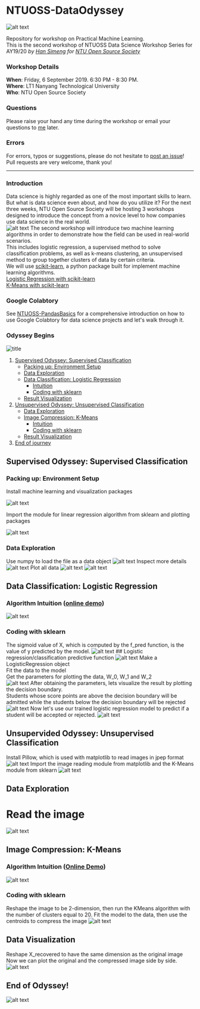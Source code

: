 # NTUOSS-DataOdyssey
<!-- blank line -->
![alt text](https://github.com/ShirleyHan6/NTUOSS-DataOdyssey/blob/master/images/logo.jpeg)
<!-- blank line -->

Repository for workshop on Practical Machine Learning. <br>
This is the second workshop of NTUOSS Data Science Workshop Series for AY19/20
_by [Han Simeng](https://github.com/ShirleyHan6) for [NTU Open Source Society](https://github.com/ntuoss)_

### Workshop Details

**When**: Friday, 6 September 2019. 6:30 PM - 8:30 PM.</br>
**Where**: LT1 Nanyang Technological University</br>
**Who**: NTU Open Source Society

### Questions

Please raise your hand any time during the workshop or email your questions to [me](mailto:hans0035@e.ntu.edu.sg) later.

### Errors

For errors, typos or suggestions, please do not hesitate to [post an issue](https://github.com/wilsonteng97/NTUOSS-PandasBasics/issues/new)! Pull requests are very welcome, thank you!

---
### Introduction

Data science is highly regarded as one of the most important skills to learn. But what is data science even about, and how do you utilize it? For the next three weeks, NTU Open Source Society will be hosting 3 workshops designed to introduce the concept from a novice level to how companies use data science in the real world.<br>
![alt text](https://github.com/ShirleyHan6/NTUOSS-DataOdyssey/blob/master/images/scikit_learn.png)
The second workshop will introduce two machine learning algorithms in order to demonstrate how the field can be used in real-world scenarios. <br>
This includes logistic regression, a supervised method to solve classification problems, as well as k-means clustering, an unsupervised method to group together clusters of data by certain criteria.<br>
We will use [scikit-learn](https://scikit-learn.org/stable/index.html), a python package built for implement machine learning algorithms. <br>
[Logistic Regression with scikit-learn](https://scikit-learn.org/stable/modules/generated/sklearn.linear_model.LogisticRegression.html)<br>
[K-Means with scikit-learn](https://scikit-learn.org/stable/modules/generated/sklearn.cluster.KMeans.html)<br>

### Google Colabtory
See [NTUOSS-PandasBasics](https://github.com/wilsonteng97/NTUOSS-PandasBasics) for a comprehensive introduction on how to use Google Colabtory for data science projects and let's walk through it. <br>

### Odyssey Begins
![title](images/ml_types.jpg)
1. [Supervised Odyssey: Supervised Classification](#supervised)
    * [Packing up: Environment Setup](#prep)
    * [Data Exploration](#explore1)
    * [Data Classification: Logistic Regression](#logreg)
      + [Intuition](#intuition1)
      + [Coding with sklearn](#coding1)
    * [Result Visualization](#viz1)
2. [Unsupervised Odyssey: Unsupervised Classification](#unsupervised)
    * [Data Exploration](#explore1)
    * [Image Compression: K-Means](#k_means)
      + [Intuition](#intuition2)
      + [Coding with sklearn](#coding2)
    * [Result Visualization](#viz2)
3. [End of journey](#end)

##  Supervised Odyssey: Supervised Classification <a name="supervised"></a>
###  Packing up: Environment Setup <a name="prep"></a>
Install machine learning and visualization packages
<!-- blank line -->
![alt text](https://github.com/ShirleyHan6/NTUOSS-DataOdyssey/blob/master/images/code/environment_setup/install_package.png)
<!-- blank line -->
Import the module for linear regression algorithm from sklearn and plotting packages
<!-- blank line -->
![alt text](https://github.com/ShirleyHan6/NTUOSS-DataOdyssey/blob/master/images/code/environment_setup/import_libs.png)
<!-- blank line -->
### Data Exploration
Use numpy to load the file as a data object
![alt text](https://github.com/ShirleyHan6/NTUOSS-DataOdyssey/blob/master/images/code/supervised/load_data.png)
Inspect more details
![alt text](https://github.com/ShirleyHan6/NTUOSS-DataOdyssey/blob/master/images/code/supervised/more_details.png)
Plot all data
![alt text](https://github.com/ShirleyHan6/NTUOSS-DataOdyssey/blob/master/images/code/supervised/plot.png)
![alt text](https://github.com/ShirleyHan6/NTUOSS-DataOdyssey/blob/master/images/code/viz/explore1.png)
## Data Classification: Logistic Regression <a name="logreg"></a>
### Algorithm Intuition ([online demo](https://www.desmos.com/calculator/naf1qogfjn))<a name="intuition1"></a>
![alt text](https://github.com/ShirleyHan6/NTUOSS-DataOdyssey/blob/master/images/logreg.png)
### Coding with sklearn <a name="coding1"></a>
The sigmoid value of X, which is computed by the f_pred function, is the value of y predicted by the model. 
![alt text](https://github.com/ShirleyHan6/NTUOSS-DataOdyssey/blob/master/images/code/supervised/log_reg1.png)
## Logistic regression/classification predictive function 
![alt text](https://github.com/ShirleyHan6/NTUOSS-DataOdyssey/blob/master/images/code/supervised/log_reg_eqn.png)
Make a LogisticRegression object <br>
Fit the data to the model <br>
Get the parameters for plotting the data, W_0, W_1 and W_2 <br>
![alt text](https://github.com/ShirleyHan6/NTUOSS-DataOdyssey/blob/master/images/code/supervised/log_reg2.png)
After obtaining the parameters, lets visualize the result by plotting the decision boundary. <br>
Students whose score points are above the decision boundary will be admitted while the students below the decision boundary will be rejected
![alt text](https://github.com/ShirleyHan6/NTUOSS-DataOdyssey/blob/master/images/code/supervised/viz1.png)
Now let's use our trained logistic regression model to predict if a student will be accepted or rejected.
![alt text](https://github.com/ShirleyHan6/NTUOSS-DataOdyssey/blob/master/images/code/supervised/predict1.png)
## Unsupervided Odyssey: Unsupervised Classification <a name="unsupervised"></a>
Install Pillow, which is used with matplotlib to read images in jpep format
![alt text](https://github.com/ShirleyHan6/NTUOSS-DataOdyssey/blob/master/images/code/unsupervised/install_libs2.png)
Import the image reading module from matplotlib and the K-Means module from sklearn
![alt text](https://github.com/ShirleyHan6/NTUOSS-DataOdyssey/blob/master/images/code/unsupervised/import_libs2.png)
## Data Exploration <a name="explore2"></a>
# Read the image
![alt text](https://github.com/ShirleyHan6/NTUOSS-DataOdyssey/blob/master/images/code/unsupervised/read_reshape_img.png)
## Image Compression: K-Means <a name="k_means"></a>
### Algorithm Intuition ([Online Demo](http://alekseynp.com/viz/k-means.html))<a name="intuition2"></a>
![alt text](https://github.com/ShirleyHan6/NTUOSS-DataOdyssey/blob/master/images/k_means.png)
### Coding with sklearn <a name="coding2"></a>
Reshape the image to be 2-dimension, then run the KMeans algorithm with the number of clusters equal to 20. 
Fit the model to the data, then use the centroids to compress the image
![alt text](https://github.com/ShirleyHan6/NTUOSS-DataOdyssey/blob/master/images/code/unsupervised/k_means_cluster.png)
## Data Visualization <a name="viz2"></a>
Reshape X_recovered to have the same dimension as the original image<br>
Now we can plot the original and the compressed image side by side. 
![alt text](https://github.com/ShirleyHan6/NTUOSS-DataOdyssey/blob/master/images/code/unsupervised/viz2.png)
## End of Odyssey!<a name="end"></a>
![alt text](https://github.com/ShirleyHan6/NTUOSS-DataOdyssey/blob/master/images/ai_ml_dl.png)


